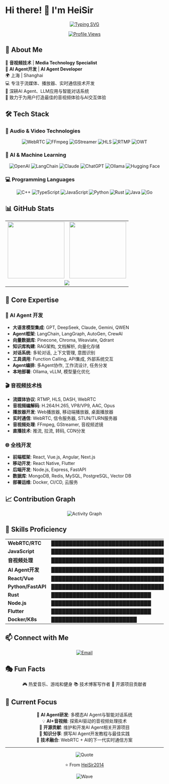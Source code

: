 # Hi there! 👋 I'm HeiSir 

<div align="center">
  
[![Typing SVG](https://readme-typing-svg.herokuapp.com?font=Fira+Code&size=24&duration=3000&pause=1000&color=36BCF7&width=600&lines=%E6%B2%AA%E9%A3%98%E7%A8%8B%E5%BA%8F%E7%8C%BF+%F0%9F%92%BB;AI+Agent+Developer+%F0%9F%A4%96;Audio+%26+Video+Developer;Media+Streaming+Expert;WebRTC+Specialist;LLM+Application+Expert)](https://git.io/typing-svg)

[![Profile Views](https://u8views.com/api/v1/github/profiles/6211588/views/day-week-month-total-count.svg)](https://u8views.com/github/HeiSir2014)

</div>

## 🚀 About Me

🎥 **音视频技术** | **Media Technology Specialist**  
🤖 **AI Agent开发** | **AI Agent Developer**  
🌍 上海 | Shanghai  
💻 专注于流媒体、播放器、实时通信技术开发  
🧠 深耕AI Agent、LLM应用与智能对话系统  
🎯 致力于为用户打造最佳的音视频体验与AI交互体验  

## 🛠️ Tech Stack

### 🎵 Audio & Video Technologies
<div align="center">

![WebRTC](https://img.shields.io/badge/WebRTC-333333?style=for-the-badge&logo=webrtc&logoColor=white) ![FFmpeg](https://img.shields.io/badge/FFmpeg-007808?style=for-the-badge&logo=ffmpeg&logoColor=white) ![GStreamer](https://img.shields.io/badge/GStreamer-0078D4?style=for-the-badge&logo=data:image/svg+xml;base64,PHN2ZyB3aWR0aD0iMjQiIGhlaWdodD0iMjQiIHZpZXdCb3g9IjAgMCAyNCAyNCIgZmlsbD0ibm9uZSIgeG1sbnM9Imh0dHA6Ly93d3cudzMub3JnLzIwMDAvc3ZnIj4KPHBhdGggZD0iTTEyIDJMMTMuMDkgOC4yNkwyMCA5TDEzLjA5IDE1Ljc0TDEyIDIyTDEwLjkxIDE1Ljc0TDQgOUwxMC45MSA4LjI2TDEyIDJaIiBmaWxsPSJ3aGl0ZSIvPgo8L3N2Zz4=) ![HLS](https://img.shields.io/badge/HLS-FF6B35?style=for-the-badge&logo=apple&logoColor=white) ![RTMP](https://img.shields.io/badge/RTMP-DC382D?style=for-the-badge&logo=adobe&logoColor=white) ![OWT](https://img.shields.io/badge/OWT-0071C5?style=for-the-badge&logo=intel&logoColor=white)

</div>

### 🤖 AI & Machine Learning
<div align="center">

![OpenAI](https://img.shields.io/badge/OpenAI-412991?style=for-the-badge&logo=openai&logoColor=white) ![LangChain](https://img.shields.io/badge/LangChain-121212?style=for-the-badge&logo=chainlink&logoColor=white) ![Claude](https://img.shields.io/badge/Claude-FF6B6B?style=for-the-badge&logo=anthropic&logoColor=white) ![ChatGPT](https://img.shields.io/badge/ChatGPT-74aa9c?style=for-the-badge&logo=openai&logoColor=white) ![Ollama](https://img.shields.io/badge/Ollama-000000?style=for-the-badge&logo=ollama&logoColor=white) ![Hugging Face](https://img.shields.io/badge/🤗_Hugging_Face-FFD21E?style=for-the-badge&logoColor=black)

</div>

### 💻 Programming Languages
<div align="center">

![C++](https://img.shields.io/badge/C++-00599C?style=for-the-badge&logo=c%2B%2B&logoColor=white) ![TypeScript](https://img.shields.io/badge/TypeScript-007ACC?style=for-the-badge&logo=typescript&logoColor=white) ![JavaScript](https://img.shields.io/badge/JavaScript-F7DF1E?style=for-the-badge&logo=javascript&logoColor=black) ![Python](https://img.shields.io/badge/Python-3776AB?style=for-the-badge&logo=python&logoColor=white) ![Rust](https://img.shields.io/badge/Rust-000000?style=for-the-badge&logo=rust&logoColor=white) ![Java](https://img.shields.io/badge/Java-ED8B00?style=for-the-badge&logo=java&logoColor=white) ![Go](https://img.shields.io/badge/Go-00ADD8?style=for-the-badge&logo=go&logoColor=white)

</div>

## 📊 GitHub Stats

<div align="center">

<table style="border: none;">
  <tr style="border: none;">
    <td style="border: none;" align="center">
      <img height="180em" src="https://github-readme-stats.vercel.app/api?username=HeiSir2014&show_icons=true&theme=tokyonight&include_all_commits=true&count_private=true"/>
    </td>
    <td style="border: none;" align="center">
      <img height="180em" src="https://github-readme-stats.vercel.app/api/top-langs/?username=HeiSir2014&layout=compact&langs_count=8&theme=tokyonight"/>
    </td>
  </tr>
  <tr style="border: none;">
    <td colspan="2" style="border: none;" align="center">
      <img src="https://github-readme-streak-stats.herokuapp.com/?user=HeiSir2014&theme=tokyonight"/>
    </td>
  </tr>
</table>

</div>

## 🎯 Core Expertise

### 🤖 AI Agent 开发
- **大语言模型集成**: GPT, DeepSeek, Claude, Gemini, QWEN
- **Agent框架**: LangChain, LangGraph, AutoGen, CrewAI
- **向量数据库**: Pinecone, Chroma, Weaviate, Qdrant
- **知识库构建**: RAG架构, 文档解析, 向量化存储
- **对话系统**: 多轮对话, 上下文管理, 意图识别
- **工具调用**: Function Calling, API集成, 外部系统交互
- **Agent编排**: 多Agent协作, 工作流设计, 任务分发
- **本地部署**: Ollama, vLLM, 模型量化优化

### 🎬 音视频技术栈
- **流媒体协议**: RTMP, HLS, DASH, WebRTC
- **音视频编解码**: H.264/H.265, VP8/VP9, AAC, Opus
- **播放器开发**: Web播放器, 移动端播放器, 桌面播放器
- **实时通信**: WebRTC, 信令服务器, STUN/TURN服务器
- **音视频处理**: FFmpeg, GStreamer, 音视频滤镜
- **直播技术**: 推流, 拉流, 转码, CDN分发

### 🌐 全栈开发
- **前端框架**: React, Vue.js, Angular, Next.js
- **移动开发**: React Native, Flutter
- **后端开发**: Node.js, Express, FastAPI
- **数据库**: MongoDB, Redis, MySQL, PostgreSQL, Vector DB
- **部署运维**: Docker, CI/CD, 云服务

## 📈 Contribution Graph

<div align="center">
  
![Activity Graph](https://github-readme-activity-graph.vercel.app/graph?username=HeiSir2014&theme=tokyo-night)

</div>

## 🎨 Skills Proficiency

<div align="center">

<table style="border: none;">
  <tr style="border: none;">
    <td style="border: none;" align="left"><strong>WebRTC/RTC</strong></td>
    <td style="border: none;" align="left">██████████████████████████████████████</td>
    <td style="border: none;" align="right"><strong>95%</strong></td>
  </tr>
  <tr style="border: none;">
    <td style="border: none;" align="left"><strong>JavaScript</strong></td>
    <td style="border: none;" align="left">██████████████████████████████████████</td>
    <td style="border: none;" align="right"><strong>95%</strong></td>
  </tr>
  <tr style="border: none;">
    <td style="border: none;" align="left"><strong>音视频处理</strong></td>
    <td style="border: none;" align="left">████████████████████████████████████</td>
    <td style="border: none;" align="right"><strong>90%</strong></td>
  </tr>
  <tr style="border: none;">
    <td style="border: none;" align="left"><strong>AI Agent开发</strong></td>
    <td style="border: none;" align="left">███████████████████████████████████</td>
    <td style="border: none;" align="right"><strong>85%</strong></td>
  </tr>
  <tr style="border: none;">
    <td style="border: none;" align="left"><strong>React/Vue</strong></td>
    <td style="border: none;" align="left">███████████████████████████████████</td>
    <td style="border: none;" align="right"><strong>85%</strong></td>
  </tr>
  <tr style="border: none;">
    <td style="border: none;" align="left"><strong>Python/FastAPI</strong></td>
    <td style="border: none;" align="left">██████████████████████████████████</td>
    <td style="border: none;" align="right"><strong>80%</strong></td>
  </tr>
  <tr style="border: none;">
    <td style="border: none;" align="left"><strong>Rust</strong></td>
    <td style="border: none;" align="left">████████████████████████████</td>
    <td style="border: none;" align="right"><strong>75%</strong></td>
  </tr>
  <tr style="border: none;">
    <td style="border: none;" align="left"><strong>Node.js</strong></td>
    <td style="border: none;" align="left">████████████████████████████</td>
    <td style="border: none;" align="right"><strong>75%</strong></td>
  </tr>
  <tr style="border: none;">
    <td style="border: none;" align="left"><strong>Flutter</strong></td>
    <td style="border: none;" align="left">████████████████████████████</td>
    <td style="border: none;" align="right"><strong>75%</strong></td>
  </tr>
  <tr style="border: none;">
    <td style="border: none;" align="left"><strong>Docker/K8s</strong></td>
    <td style="border: none;" align="left">████████████████████████</td>
    <td style="border: none;" align="right"><strong>70%</strong></td>
  </tr>
</table>

</div>

## 📫 Connect with Me

<div align="center">

[![Email](https://img.shields.io/badge/Email-D14836?style=for-the-badge&logo=gmail&logoColor=white)](mailto:heisir21@163.com)

</div>

## 🎭 Fun Facts

<div align="center">

🎮 热爱音乐、游戏和健身 📚 技术博客写作者 🌱 开源项目贡献者  

</div>

## 🚀 Current Focus

<div align="center">

🤖 **AI Agent研发**: 多模态AI Agent与智能对话系统  
💡 **AI+音视频**: 探索AI驱动的音视频处理技术  
🔧 **开源贡献**: 维护和开发AI Agent相关开源项目  
📖 **知识分享**: 撰写AI Agent开发教程与最佳实践  
🎯 **技术融合**: WebRTC + AI的下一代实时通信方案  

</div>

---

<div align="center">

![Quote](https://quotes-github-readme.vercel.app/api?type=horizontal&theme=tokyonight)

<div align="center">
  
⭐️ From [HeiSir2014](https://github.com/HeiSir2014)

![Wave](https://raw.githubusercontent.com/mayhemantt/mayhemantt/Update/svg/Bottom.svg)

</div>

